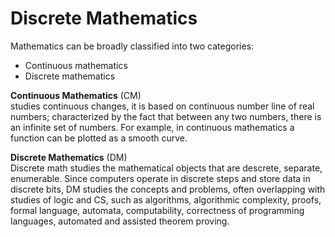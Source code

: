 # Discrete Mathematics

Mathematics can be broadly classified into two categories:
- Continuous mathematics
- Discrete mathematics

__Continuous Mathematics__ (CM)    
studies continuous changes, it is based on continuous number line of real numbers; characterized by the fact that between any two numbers, there is an infinite set of numbers. For example, in continuous mathematics a function can be plotted as a smooth curve.

__Discrete Mathematics__ (DM)     
Discrete math studies the mathematical objects that are descrete, separate, enumerable. Since computers operate in discrete steps and store data in discrete bits, DM studies the concepts and problems, often overlapping with studies of logic and CS, such as algorithms, algorithmic complexity, proofs, formal language, automata, computability, correctness of programming languages, automated and assisted theorem proving.
